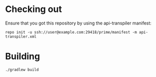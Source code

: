 # Checking out

Ensure that you got this repository by using the api-transpiler manifest:

    repo init -u ssh://user@example.com:29418/prime/manifest -m api-transpiler.xml

# Building

    ./gradlew build
